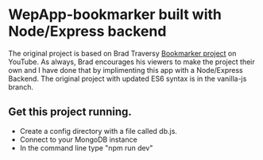 # WepApp-bookmarker built with Node/Express backend
The original project is based on Brad Traversy [Bookmarker project](https://youtu.be/DIVfDZZeGxM) on YouTube.
As always, Brad encourages his viewers to make the project their own and I have done that by implimenting this app with a Node/Express Backend. The original project with updated ES6 syntax is in the vanilla-js branch.

## Get this project running. 
* Create a config directory with a file called db.js.
* Connect to your MongoDB instance
* In the command line type "npm run dev"
